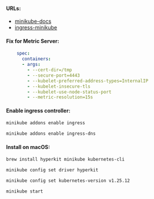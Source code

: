 #### URLs:
- [minikube-docs](https://minikube.sigs.k8s.io/docs/)
- [ingress-minikube](https://kubernetes.io/docs/tasks/access-application-cluster/ingress-minikube/)

#### Fix for Metric Server:
```yaml
    spec:
      containers:
      - args:
        - --cert-dir=/tmp
        - --secure-port=4443
        - --kubelet-preferred-address-types=InternalIP
        - --kubelet-insecure-tls
        - --kubelet-use-node-status-port
        - --metric-resolution=15s
```

#### Enable ingress controller:
```bash
minikube addons enable ingress
```
```bash
minikube addons enable ingress-dns
```

#### Install on macOS:
```bash
brew install hyperkit minikube kubernetes-cli
```
```bash
minikube config set driver hyperkit
```
```bash
minikube config set kubernetes-version v1.25.12
```
```bash
minikube start
```
